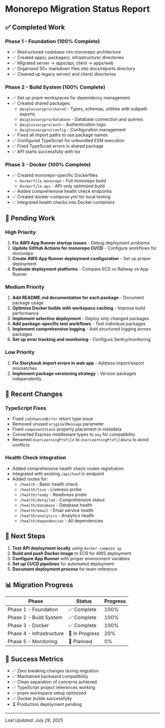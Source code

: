 # Monorepo Migration Status Report

## ✅ Completed Work

### Phase 1 - Foundation (100% Complete)
- ✅ Restructured codebase into monorepo architecture
- ✅ Created apps/, packages/, infrastructure/ directories
- ✅ Migrated server → apps/api, client → apps/web
- ✅ Organized 50+ markdown files into docs/reports directory
- ✅ Cleaned up legacy server/ and client/ directories

### Phase 2 - Build System (100% Complete)
- ✅ Set up pnpm workspaces for dependency management
- ✅ Created shared packages:
  - `@aiglossarypro/shared` - Types, schemas, utilities with subpath exports
  - `@aiglossarypro/database` - Database connection and queries
  - `@aiglossarypro/auth` - Authentication logic
  - `@aiglossarypro/config` - Configuration management
- ✅ Fixed all import paths to use package names
- ✅ Configured TypeScript for unbundled ESM execution
- ✅ Fixed TypeScript errors in shared package
- ✅ API starts successfully with tsx

### Phase 3 - Docker (100% Complete)
- ✅ Created monorepo-specific Dockerfiles
  - `Dockerfile.monorepo` - Full monorepo build
  - `Dockerfile.api` - API-only optimized build
- ✅ Added comprehensive health check endpoints
- ✅ Created docker-compose.yml for local testing
- ✅ Integrated health checks into Docker containers

## 🚧 Pending Work

### High Priority
1. **Fix AWS App Runner startup issues** - Debug deployment problems
2. **Update GitHub Actions for monorepo CI/CD** - Configure workflows for monorepo
3. **Create AWS App Runner deployment configuration** - Set up proper deployment
4. **Evaluate deployment platforms** - Compare ECS vs Railway vs App Runner

### Medium Priority
1. **Add README.md documentation for each package** - Document package usage
2. **Optimize Docker builds with workspace caching** - Improve build performance
3. **Implement selective deployment** - Deploy only changed packages
4. **Add package-specific test workflows** - Test individual packages
5. **Implement comprehensive logging** - Add structured logging across packages
6. **Set up error tracking and monitoring** - Configure Sentry/monitoring

### Low Priority
1. **Fix Storybook import errors in web app** - Address import/export mismatches
2. **Implement package versioning strategy** - Version packages independently

## 📝 Recent Changes

### TypeScript Fixes
- Fixed `isEnhancedError` return type issue
- Removed unused `originalMessage` parameter
- Fixed `componentStack` property placement in metadata
- Converted Express middleware types to `any` for compatibility
- Renamed `UserLearningProfile` to `UserLearningProfileData` to avoid conflicts

### Health Check Integration
- Added comprehensive health check routes registration
- Integrated with existing `/api/health` endpoint
- Added routes for:
  - `/health` - Basic health check
  - `/health/live` - Liveness probe
  - `/health/ready` - Readiness probe
  - `/health/detailed` - Comprehensive status
  - `/health/database` - Database health
  - `/health/email` - Email service health
  - `/health/analytics` - Analytics health
  - `/health/dependencies` - All dependencies

## 🚀 Next Steps

1. **Test API deployment locally** using `docker-compose up`
2. **Build and push Docker image** to ECR for AWS deployment
3. **Configure App Runner** with proper environment variables
4. **Set up CI/CD pipelines** for automated deployment
5. **Document deployment process** for team reference

## 📊 Migration Progress

| Phase | Status | Progress |
|-------|--------|----------|
| Phase 1 - Foundation | ✅ Complete | 100% |
| Phase 2 - Build System | ✅ Complete | 100% |
| Phase 3 - Docker | ✅ Complete | 100% |
| Phase 4 - Infrastructure | 🚧 In Progress | 20% |
| Phase 5 - Monitoring | 📅 Planned | 0% |

## 🎯 Success Metrics

- ✅ Zero breaking changes during migration
- ✅ Maintained backward compatibility
- ✅ Clean separation of concerns achieved
- ✅ TypeScript project references working
- ✅ pnpm workspace setup optimized
- ✅ Docker builds successfully
- ⏳ Production deployment pending

---

*Last Updated: July 29, 2025*